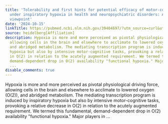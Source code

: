 ```yaml
---
title: 'Tolerability and first hints for potential efficacy of motor-cognitive training
  under inspiratory hypoxia in health and neuropsychiatric disorders: A translational
  viewpoint'
date: '2024-10-15'
linkTitle: https://pubmed.ncbi.nlm.nih.gov/39404697/?utm_source=curl&utm_medium=rss&utm_campaign=pubmed-2&utm_content=1FakS-2QOkCT8HsMOQP1bCRQ4YzyumYOmxmF0moLsQ3dFB1E9V&fc=20220326224207&ff=20241015193456&v=2.18.0.post9+e462414
source: heidelberg[Affiliation]
description: Hypoxia is more and more perceived as pivotal physiological driving force,
  allowing cells in the brain and elsewhere to acclimate to lowered oxygen (O(2)),
  and abridged metabolism. The mediating transcription program is induced by inspiratory
  hypoxia but also by intensive motor-cognitive tasks, provoking a relative decrease
  in O(2) in relation to the acutely augmented requirement. We termed this fundamental,
  demand-dependent drop in O(2) availability "functional hypoxia." Major players in
  ...
disable_comments: true
---
```

Hypoxia is more and more perceived as pivotal physiological driving force, allowing cells in the brain and elsewhere to acclimate to lowered oxygen (O(2)), and abridged metabolism. The mediating transcription program is induced by inspiratory hypoxia but also by intensive motor-cognitive tasks, provoking a relative decrease in O(2) in relation to the acutely augmented requirement. We termed this fundamental, demand-dependent drop in O(2) availability "functional hypoxia." Major players in ...
